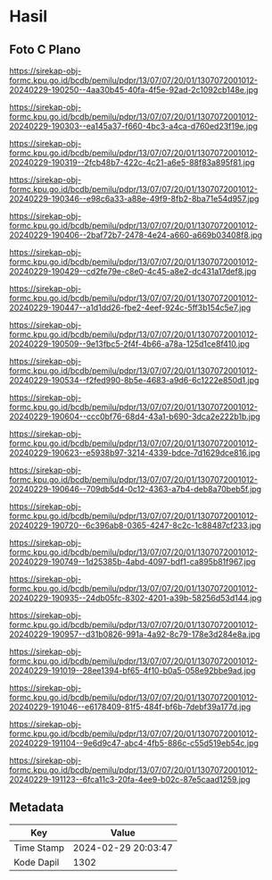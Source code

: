 # Hasil

## Foto C Plano

https://sirekap-obj-formc.kpu.go.id/bcdb/pemilu/pdpr/13/07/07/20/01/1307072001012-20240229-190250--4aa30b45-40fa-4f5e-92ad-2c1092cb148e.jpg

https://sirekap-obj-formc.kpu.go.id/bcdb/pemilu/pdpr/13/07/07/20/01/1307072001012-20240229-190303--ea145a37-f660-4bc3-a4ca-d760ed23f19e.jpg

https://sirekap-obj-formc.kpu.go.id/bcdb/pemilu/pdpr/13/07/07/20/01/1307072001012-20240229-190319--2fcb48b7-422c-4c21-a6e5-88f83a895f81.jpg

https://sirekap-obj-formc.kpu.go.id/bcdb/pemilu/pdpr/13/07/07/20/01/1307072001012-20240229-190346--e98c6a33-a88e-49f9-8fb2-8ba71e54d957.jpg

https://sirekap-obj-formc.kpu.go.id/bcdb/pemilu/pdpr/13/07/07/20/01/1307072001012-20240229-190406--2baf72b7-2478-4e24-a660-a669b03408f8.jpg

https://sirekap-obj-formc.kpu.go.id/bcdb/pemilu/pdpr/13/07/07/20/01/1307072001012-20240229-190429--cd2fe79e-c8e0-4c45-a8e2-dc431a17def8.jpg

https://sirekap-obj-formc.kpu.go.id/bcdb/pemilu/pdpr/13/07/07/20/01/1307072001012-20240229-190447--a1d1dd26-fbe2-4eef-924c-5ff3b154c5e7.jpg

https://sirekap-obj-formc.kpu.go.id/bcdb/pemilu/pdpr/13/07/07/20/01/1307072001012-20240229-190509--9e13fbc5-2f4f-4b66-a78a-125d1ce8f410.jpg

https://sirekap-obj-formc.kpu.go.id/bcdb/pemilu/pdpr/13/07/07/20/01/1307072001012-20240229-190534--f2fed990-8b5e-4683-a9d6-6c1222e850d1.jpg

https://sirekap-obj-formc.kpu.go.id/bcdb/pemilu/pdpr/13/07/07/20/01/1307072001012-20240229-190604--ccc0bf76-68d4-43a1-b690-3dca2e222b1b.jpg

https://sirekap-obj-formc.kpu.go.id/bcdb/pemilu/pdpr/13/07/07/20/01/1307072001012-20240229-190623--e5938b97-3214-4339-bdce-7d1629dce816.jpg

https://sirekap-obj-formc.kpu.go.id/bcdb/pemilu/pdpr/13/07/07/20/01/1307072001012-20240229-190646--709db5d4-0c12-4363-a7b4-deb8a70beb5f.jpg

https://sirekap-obj-formc.kpu.go.id/bcdb/pemilu/pdpr/13/07/07/20/01/1307072001012-20240229-190720--6c396ab8-0365-4247-8c2c-1c88487cf233.jpg

https://sirekap-obj-formc.kpu.go.id/bcdb/pemilu/pdpr/13/07/07/20/01/1307072001012-20240229-190749--1d25385b-4abd-4097-bdf1-ca895b81f967.jpg

https://sirekap-obj-formc.kpu.go.id/bcdb/pemilu/pdpr/13/07/07/20/01/1307072001012-20240229-190935--24db05fc-8302-4201-a39b-58256d53d144.jpg

https://sirekap-obj-formc.kpu.go.id/bcdb/pemilu/pdpr/13/07/07/20/01/1307072001012-20240229-190957--d31b0826-991a-4a92-8c79-178e3d284e8a.jpg

https://sirekap-obj-formc.kpu.go.id/bcdb/pemilu/pdpr/13/07/07/20/01/1307072001012-20240229-191019--28ee1394-bf65-4f10-b0a5-058e92bbe9ad.jpg

https://sirekap-obj-formc.kpu.go.id/bcdb/pemilu/pdpr/13/07/07/20/01/1307072001012-20240229-191046--e6178409-81f5-484f-bf6b-7debf39a177d.jpg

https://sirekap-obj-formc.kpu.go.id/bcdb/pemilu/pdpr/13/07/07/20/01/1307072001012-20240229-191104--9e6d9c47-abc4-4fb5-886c-c55d519eb54c.jpg

https://sirekap-obj-formc.kpu.go.id/bcdb/pemilu/pdpr/13/07/07/20/01/1307072001012-20240229-191123--6fca11c3-20fa-4ee9-b02c-87e5caad1259.jpg


## Metadata

| Key        | Value               |
| ---------- | ------------------- |
| Time Stamp | 2024-02-29 20:03:47 |
| Kode Dapil | 1302                |



